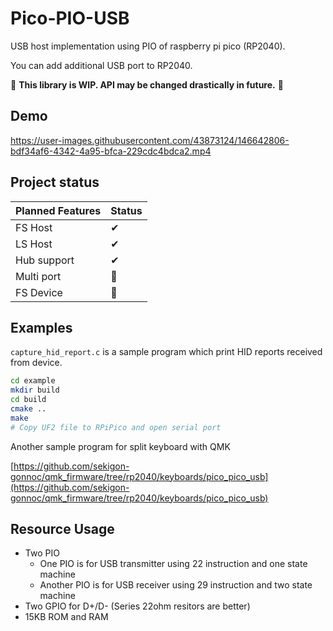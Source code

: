 # Pico-PIO-USB

USB host implementation using PIO of raspberry pi pico (RP2040).

You can add additional USB port to RP2040.

🚧 **This library is WIP. API may be changed drastically in future.** 🚧

## Demo

https://user-images.githubusercontent.com/43873124/146642806-bdf34af6-4342-4a95-bfca-229cdc4bdca2.mp4

## Project status

|Planned Features|Status|
|-|-|
|FS Host|✔|
|LS Host|✔|
|Hub support|✔|
|Multi port|🚧|
|FS Device|🚧|

## Examples

`capture_hid_report.c` is a sample program which print HID reports received from device.

```bash
cd example
mkdir build
cd build
cmake ..
make
# Copy UF2 file to RPiPico and open serial port
```

Another sample program for split keyboard with QMK

[https://github.com/sekigon-gonnoc/qmk_firmware/tree/rp2040/keyboards/pico_pico_usb](https://github.com/sekigon-gonnoc/qmk_firmware/tree/rp2040/keyboards/pico_pico_usb)

## Resource Usage

- Two PIO
  - One PIO is for USB transmitter using 22 instruction and one state machine
  - Another PIO is for USB receiver using 29 instruction and two state machine
- Two GPIO for D+/D- (Series 22ohm resitors are better)
- 15KB ROM and RAM
